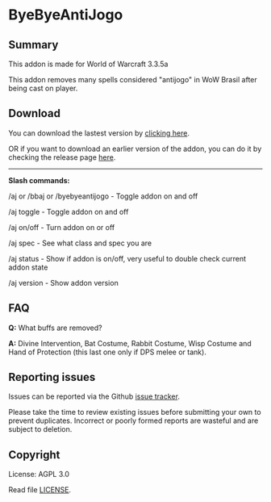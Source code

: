 # ByeByeAntiJogo

## Summary

This addon is made for World of Warcraft 3.3.5a

This addon removes many spells considered "antijogo" in WoW Brasil after being cast on player.

## Download

You can download the lastest version by [clicking here](https://github.com/SecretX33/ByeByeAntiJogo/releases/latest/download/ByeByeAntiJogo.zip). 

OR if you want to download an earlier version of the addon, you can do it by checking the release page [here](https://github.com/SecretX33/ByeByeAntiJogo/releases).

------------

**Slash commands:**

/aj or /bbaj or /byebyeantijogo - Toggle addon on and off

/aj toggle - Toggle addon on and off

/aj on/off - Turn addon on or off

/aj spec - See what class and spec you are

/aj status - Show if addon is on/off, very useful to double check current addon state

/aj version - Show addon version

## FAQ

**Q:** What buffs are removed?

**A:** Divine Intervention, Bat Costume, Rabbit Costume, Wisp Costume and Hand of Protection (this last one only if DPS melee or tank).

## Reporting issues

Issues can be reported via the Github [issue tracker](https://github.com/SecretX33/ByeByeAntiJogo/issues).

Please take the time to review existing issues before submitting your own to
prevent duplicates. Incorrect or poorly formed
reports are wasteful and are subject to deletion.

## Copyright

License: AGPL 3.0

Read file [LICENSE](LICENSE).
